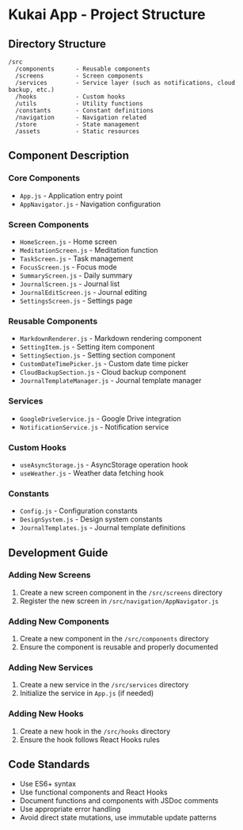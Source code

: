 # Kukai App - Project Structure

## Directory Structure

```
/src
  /components      - Reusable components
  /screens         - Screen components
  /services        - Service layer (such as notifications, cloud backup, etc.)
  /hooks           - Custom hooks
  /utils           - Utility functions
  /constants       - Constant definitions
  /navigation      - Navigation related
  /store           - State management
  /assets          - Static resources
```

## Component Description

### Core Components

- `App.js` - Application entry point
- `AppNavigator.js` - Navigation configuration

### Screen Components

- `HomeScreen.js` - Home screen
- `MeditationScreen.js` - Meditation function
- `TaskScreen.js` - Task management
- `FocusScreen.js` - Focus mode
- `SummaryScreen.js` - Daily summary
- `JournalScreen.js` - Journal list
- `JournalEditScreen.js` - Journal editing
- `SettingsScreen.js` - Settings page

### Reusable Components

- `MarkdownRenderer.js` - Markdown rendering component
- `SettingItem.js` - Setting item component
- `SettingSection.js` - Setting section component
- `CustomDateTimePicker.js` - Custom date time picker
- `CloudBackupSection.js` - Cloud backup component
- `JournalTemplateManager.js` - Journal template manager

### Services

- `GoogleDriveService.js` - Google Drive integration
- `NotificationService.js` - Notification service

### Custom Hooks

- `useAsyncStorage.js` - AsyncStorage operation hook
- `useWeather.js` - Weather data fetching hook

### Constants

- `Config.js` - Configuration constants
- `DesignSystem.js` - Design system constants
- `JournalTemplates.js` - Journal template definitions

## Development Guide

### Adding New Screens

1. Create a new screen component in the `/src/screens` directory
2. Register the new screen in `/src/navigation/AppNavigator.js`

### Adding New Components

1. Create a new component in the `/src/components` directory
2. Ensure the component is reusable and properly documented

### Adding New Services

1. Create a new service in the `/src/services` directory
2. Initialize the service in `App.js` (if needed)

### Adding New Hooks

1. Create a new hook in the `/src/hooks` directory
2. Ensure the hook follows React Hooks rules

## Code Standards

- Use ES6+ syntax
- Use functional components and React Hooks
- Document functions and components with JSDoc comments
- Use appropriate error handling
- Avoid direct state mutations, use immutable update patterns

